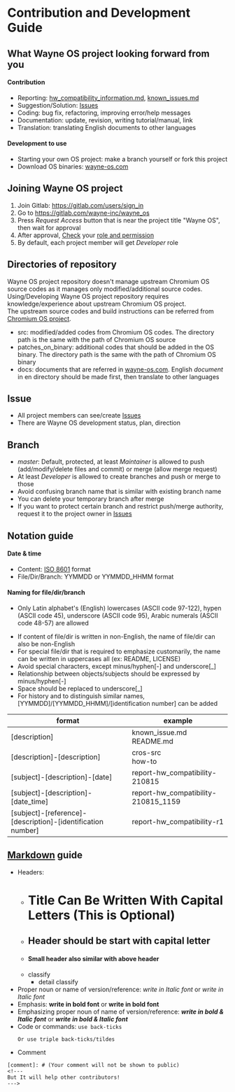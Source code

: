 # Contribution and Development Guide

## What Wayne OS project looking forward from you
#### Contribution
- Reporting: [hw_compatibility_information.md](https://github.com/wayne-incorporated/wayne-os/blob/main/docs/en/release/hw_compatibility_information.md), [known_issues.md](https://github.com/wayne-incorporated/wayne-os/blob/main/docs/en/release/known_issues.md)
- Suggestion/Solution: [Issues](https://gitlab.com/wayne-inc/wayne_os/-/issues)
- Coding: bug fix, refactoring, improving error/help messages
- Documentation: update, revision, writing tutorial/manual, link
- Translation: translating English documents to other languages
#### Development to use
- Starting your own OS project: make a branch yourself or fork this project
- Download OS binaries: [wayne-os.com](http://wayne-os.com/download-wayne-os-binary/)

## Joining Wayne OS project
1) Join Gitlab: https://gitlab.com/users/sign_in
2) Go to https://gitlab.com/wayne-inc/wayne_os
3) Press _Request Access_ button that is near the project title "Wayne OS", then wait for approval
4) After approval, [Check](https://gitlab.com/wayne-inc/wayne_os/-/project_members) your [role and permission](https://docs.gitlab.com/ee/user/permissions.html)
5) By default, each project member will get *Developer* role

## Directories of repository
Wayne OS project repository doesn't manage upstream Chromium OS source codes as it manages only modified/additional source codes.
<br>Using/Developing Wayne OS project repository requires knowledge/experience about upstream Chromium OS project.
<br>The upstream source codes and build instructions can be referred from [Chromium OS project](http://dev.chromium.org/chromium-os).
- src: modified/added codes from Chromium OS codes. The directory path is the same with the path of Chromium OS source
- patches_on_binary: additional codes that should be added in the OS binary. The directory path is the same with the path of Chromium OS binary
- docs: documents that are referred in [wayne-os.com](https://wayne-os.com). English _document_ in en directory should be made first, then translate to other languages

## Issue
- All project members can see/create [Issues](https://gitlab.com/wayne-inc/wayne_os/-/issues)
- There are Wayne OS development status, plan, direction

## Branch
- *master*: Default, protected, at least *Maintainer* is allowed to push (add/modify/delete files and commit) or merge (allow merge request)
- At least *Developer* is allowed to create branches and push or merge to those
- Avoid confusing branch name that is similar with existing branch name
- You can delete your temporary branch after merge
- If you want to protect certain branch and restrict push/merge authority, request it to the project owner in [Issues](https://gitlab.com/wayne-inc/wayne_os/-/issues)

## Notation guide
#### Date & time
- Content: [ISO 8601](https://en.wikipedia.org/wiki/ISO_8601) format
- File/Dir/Branch: YYMMDD or YYMMDD_HHMM format

#### Naming for file/dir/branch
- Only Latin alphabet's (English) lowercases (ASCII code 97-122), hypen (ASCII code 45), underscore (ASCII code 95), Arabic numerals (ASCII code 48-57) are allowed
<!--- 
Most of files in Chromium OS project are written in lowercases, except the files which are from external project.
If we allow uppercases, sometimes it's confuse (ex: docs? Docs? DOCS?).
--->
- If content of file/dir is written in non-English, the name of file/dir can also be non-English
- For special file/dir that is required to emphasize customarily, the name can be written in uppercases all (ex: README, LICENSE)
- Avoid special characters, except minus/hyphen[-] and underscore[_]
- Relationship between objects/subjects should be expressed by minus/hyphen[-]
- Space should be replaced to underscore[_]
- For history and to distinguish similar names, [YYMMDD]/[YYMMDD_HHMM]/[identification number] can be added

|format|example|
| --- | --- |
|[description]|known_issue.md<br>README.md|
|[description]-[description]|cros-src<br>how-to|
|[subject]-[description]-[date]|report-hw_compatibility-210815|
|[subject]-[description]-[date_time]|report-hw_compatibility-210815_1159|
|[subject]-[reference]-[description]-[identification number]|report-hw_compatibility-r1|

## [Markdown](https://en.wikipedia.org/wiki/Markdown) guide
- Headers:
    - # Title Can Be Written With Capital Letters (This is Optional)
    - ## Header should be start with capital letter
    - #### Small header also similar with above header
    - classify
        - detail classify
- Proper noun or name of version/reference: *write in Italic font* or _write in Italic font_
- Emphasis: **write in bold font** or __write in bold font__
- Emphasizing proper noun of name of version/reference: ***write in bold & Italic font*** or ___write in bold & Italic font___
- Code or commands: `use back-ticks`
    ```
    Or use triple back-ticks/tildes
    ```
- Comment
```
[comment]: # (Your comment will not be shown to public)
<!--- 
But It will help other contributors!
--->
```
